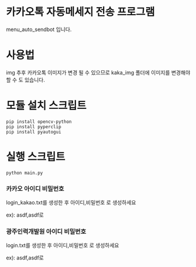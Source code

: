 # 카카오톡 자동메세지 전송 프로그램

menu_auto_sendbot 입니다.

# 사용법

img 추후 카카오톡 이미지가 변경 될 수 있으므로 kaka_img 폴더에 이미지를 변경해야할 수 도 있습니다.

# 모듈 설치 스크립트

```
pip install opencv-python
pip install pyperclip
pip install pyautogui
```

# 실행 스크립트
```
python main.py
```
### 카카오 아이디 비밀번호
login_kakao.txt를 생성한 후 
아이디,비밀번호 로 생성하세요

ex): asdf,asdf로 
### 광주인력개발원 아이디 비밀번호
login.txt를 생성한 후 
아이디,비밀번호 로 생성하세요

ex): asdf,asdf로 